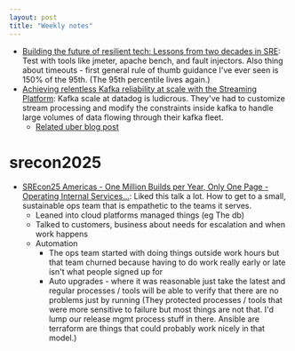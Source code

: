 ```yaml
---
layout: post
title: "Weekly notes"
---
```


* [Building the future of resilient tech: Lessons from two decades in SRE](https://etedge-insights.com/technology/building-the-future-of-resilient-tech-lessons-from-two-decades-in-sre/): Test with tools like jmeter, apache bench, and fault injectors. Also thing about timeouts - first general rule of thumb guidance I've ever seen is 150% of the 95th. (The 95th percentile lives again.)
* [Achieving relentless Kafka reliability at scale with the Streaming Platform](https://www.datadoghq.com/blog/engineering/streaming-platform-kafka-custom-abstractions/): Kafka scale at datadog is ludicrous. They've had to customize stream processing and modify the constraints inside kafka to handle large volumes of data flowing through their kafka fleet.
  * [Related uber blog post](https://www.uber.com/en-FR/blog/kafka-async-queuing-with-consumer-proxy/)

# srecon2025

* [SREcon25 Americas - One Million Builds per Year, Only One Page - Operating Internal Services...](https://www.youtube.com/watch?v=TIclAITnarY&list=WL&index=31): Liked this talk a lot. How to get to a small, sustainable ops team that is empathetic to the teams it serves.
  * Leaned into cloud platforms managed things (eg The db)
  * Talked to customers, business about needs for escalation and when work happens
  * Automation
    * The ops team started with doing things outside work hours but that team churned because having to do work really early or late isn't what people signed up for
    * Auto upgrades - where it was reasonable just take the latest and regular processes / tools will be able to verify that there are no problems just by running (They protected processes / tools that were more sensitive to failure but most things are not that. I'd lump our release mgmt process stuff in there. Ansible are terraform are things that could probably work nicely in that model.)
